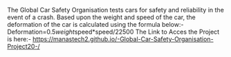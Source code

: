 The Global Car Safety Organisation tests cars for safety and reliability in the event of a crash.
Based upon the weight and speed of the car, the deformation of the car is calculated using the formula below:-
Deformation=0.5*weight*speed*speed/22500
The Link to Acces the Project is here:-
https://manastech2.github.io/-Global-Car-Safety-Organisation-Project20-/
